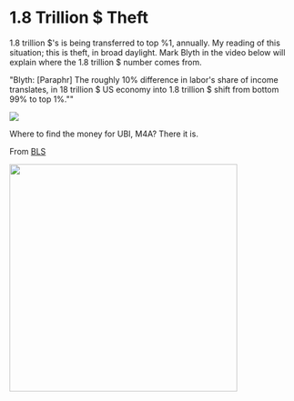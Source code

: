 # 1.8 Trillion $ Theft

1.8 trillion $'s is being transferred to top %1, annually. My reading
of this situation; this is theft, in broad daylight. Mark Blyth in the
video below will explain where the 1.8 trillion $ number comes from.

"Blyth: [Paraphr] The roughly 10% difference in labor's share of
income translates, in 18 trillion $ US economy into 1.8 trillion $
shift from bottom 99% to top 1%.""

[![](https://img.youtube.com/vi/HnNQpQXIPQM/0.jpg)](https://youtu.be/tJoe_daP0DE?t=1749)

Where to find the money for UBI, M4A? There it is.

From [BLS](https://www.bls.gov/opub/ted/2017/labor-share-of-output-has-declined-since-1947.htm)

<div>
<img src="https://muratk3n.github.io/thirdwave/en/2015/12/labor_share.png" width="400"/>
</div>
